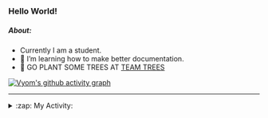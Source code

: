 ### Hello World!

##### About:
- Currently I am a student.
- 🌱 I’m learning how to make better documentation.
- 🌱 GO PLANT SOME TREES AT [TEAM TREES](https://teamtrees.org/)

[![Vyom's github activity graph](https://activity-graph.herokuapp.com/graph?username=Vyvy-vi)](https://github.com/ashutosh00710/github-readme-activity-graph)

---
<details>
  <summary>:zap: My Activity:</summary>
  
<!--START_SECTION:waka-->
![Code Time](http://img.shields.io/badge/Code%20Time-835%20hrs%2015%20mins-blue)

**I'm a Night 🦉** 

```text
🌞 Morning    91 commits     ██░░░░░░░░░░░░░░░░░░░░░░░   8.59% 
🌆 Daytime    297 commits    ███████░░░░░░░░░░░░░░░░░░   28.05% 
🌃 Evening    348 commits    ████████░░░░░░░░░░░░░░░░░   32.86% 
🌙 Night      323 commits    ███████░░░░░░░░░░░░░░░░░░   30.5%

```
📅 **I'm Most Productive on Sunday** 

```text
Monday       141 commits    ███░░░░░░░░░░░░░░░░░░░░░░   13.31% 
Tuesday      144 commits    ███░░░░░░░░░░░░░░░░░░░░░░   13.6% 
Wednesday    178 commits    ████░░░░░░░░░░░░░░░░░░░░░   16.81% 
Thursday     143 commits    ███░░░░░░░░░░░░░░░░░░░░░░   13.5% 
Friday       125 commits    ███░░░░░░░░░░░░░░░░░░░░░░   11.8% 
Saturday     99 commits     ██░░░░░░░░░░░░░░░░░░░░░░░   9.35% 
Sunday       229 commits    █████░░░░░░░░░░░░░░░░░░░░   21.62%

```


📊 **This Week I Spent My Time On** 

```text
🔥 Editors: 
No Activity Tracked This Week

🐱‍💻 Projects: 
No Activity Tracked This Week

```


 Last Updated on 21/07/2022 18:04:56 UTC
<!--END_SECTION:waka-->
</details>

